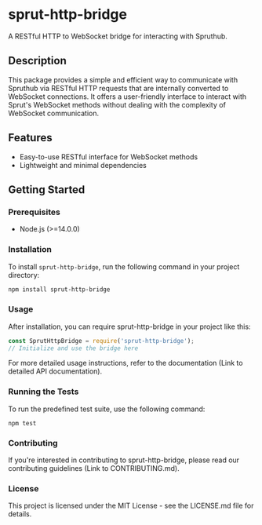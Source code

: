 # sprut-http-bridge

A RESTful HTTP to WebSocket bridge for interacting with Spruthub.

## Description

This package provides a simple and efficient way to communicate with Spruthub via RESTful HTTP requests that are internally converted to WebSocket connections. It offers a user-friendly interface to interact with Sprut's WebSocket methods without dealing with the complexity of WebSocket communication.

## Features

- Easy-to-use RESTful interface for WebSocket methods
- Lightweight and minimal dependencies

## Getting Started

### Prerequisites

- Node.js (>=14.0.0)

### Installation

To install `sprut-http-bridge`, run the following command in your project directory:

```bash
npm install sprut-http-bridge
```

### Usage

After installation, you can require sprut-http-bridge in your project like this:


```javascript
const SprutHttpBridge = require('sprut-http-bridge');
// Initialize and use the bridge here
```

For more detailed usage instructions, refer to the documentation (Link to detailed API documentation).


### Running the Tests

To run the predefined test suite, use the following command:


`npm test`

### Contributing

If you're interested in contributing to sprut-http-bridge, please read our contributing guidelines (Link to CONTRIBUTING.md).

### License

This project is licensed under the MIT License - see the LICENSE.md file for details.